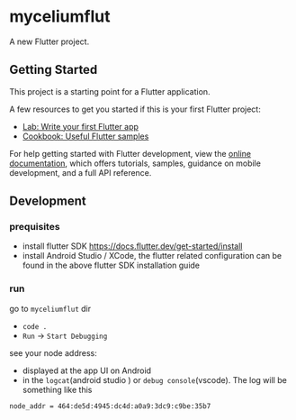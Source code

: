 # myceliumflut

A new Flutter project.

## Getting Started

This project is a starting point for a Flutter application.

A few resources to get you started if this is your first Flutter project:

- [Lab: Write your first Flutter app](https://docs.flutter.dev/get-started/codelab)
- [Cookbook: Useful Flutter samples](https://docs.flutter.dev/cookbook)

For help getting started with Flutter development, view the
[online documentation](https://docs.flutter.dev/), which offers tutorials,
samples, guidance on mobile development, and a full API reference.

## Development

### prequisites

- install flutter SDK https://docs.flutter.dev/get-started/install
- install Android Studio / XCode, the flutter related configuration can be found in the above flutter SDK  installation guide


### run
go to `myceliumflut` dir
- `code .`
- `Run` -> `Start Debugging`

see your node address:

- displayed at the app UI on Android
- in the `logcat`(android studio ) or `debug console`(vscode).
The log will be something like this
```
node_addr = 464:de5d:4945:dc4d:a0a9:3dc9:c9be:35b7
```